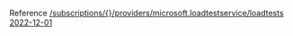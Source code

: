 Reference [/subscriptions/{}/providers/microsoft.loadtestservice/loadtests 2022-12-01](/Resources/mgmt-plane/L3N1YnNjcmlwdGlvbnMve30vcHJvdmlkZXJzL21pY3Jvc29mdC5sb2FkdGVzdHNlcnZpY2UvbG9hZHRlc3Rz/2022-12-01.xml)
